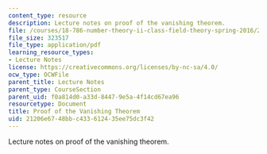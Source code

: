 ```yaml
---
content_type: resource
description: Lecture notes on proof of the vanishing theorem.
file: /courses/18-786-number-theory-ii-class-field-theory-spring-2016/21206e6748bbc433612435ee75dc3f42_MIT18_786S16_lec17.pdf
file_size: 323517
file_type: application/pdf
learning_resource_types:
- Lecture Notes
license: https://creativecommons.org/licenses/by-nc-sa/4.0/
ocw_type: OCWFile
parent_title: Lecture Notes
parent_type: CourseSection
parent_uid: f0a814d0-a33d-8447-9e5a-4f14cd67ea96
resourcetype: Document
title: Proof of the Vanishing Theorem
uid: 21206e67-48bb-c433-6124-35ee75dc3f42
---
```

Lecture notes on proof of the vanishing theorem.